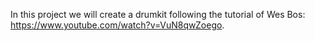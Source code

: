 In this project we will create a drumkit following the tutorial of Wes Bos: https://www.youtube.com/watch?v=VuN8qwZoego.